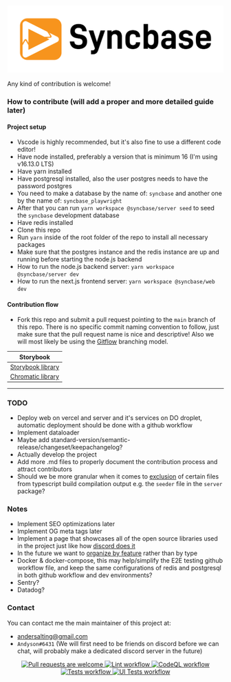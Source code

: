 <p align="center">
  <a href="http://syncbase.tv">
    <img alt="Brand logo" src="logo.svg">
  </a>
</p>

Any kind of contribution is welcome!

### How to contribute (will add a proper and more detailed guide later)

#### Project setup

- Vscode is highly recommended, but it's also fine to use a different code editor!
- Have node installed, preferably a version that is minimum 16 (I'm using v16.13.0 LTS)
- Have yarn installed
- Have postgresql installed, also the user postgres needs to have the password postgres
- You need to make a database by the name of: `syncbase` and another one by the name of: `syncbase_playwright`
- After that you can run `yarn workspace @syncbase/server seed` to seed the `syncbase` development database
- Have redis installed
- Clone this repo
- Run `yarn` inside of the root folder of the repo to install all necessary packages
- Make sure that the postgres instance and the redis instance are up and running before starting the node.js backend
- How to run the node.js backend server: `yarn workspace @syncbase/server dev`
- How to run the next.js frontend server: `yarn workspace @syncbase/web dev`

#### Contribution flow

- Fork this repo and submit a pull request pointing to the `main` branch of this repo. There is no specific commit naming convention to follow, just make sure that the pull request name is nice and descriptive! Also we will most likely be using the [Gitflow](https://www.atlassian.com/git/tutorials/comparing-workflows/gitflow-workflow) branching model.

| Storybook                                                                                         |
| ------------------------------------------------------------------------------------------------- |
| [Storybook library](https://main--619aa417876c17003a24f46a.chromatic.com)                         |
| [Chromatic library](https://www.chromatic.com/library?appId=619aa417876c17003a24f46a&branch=main) |

---

### TODO

- Deploy web on vercel and server and it's services on DO droplet, automatic deployment should be done with a github workflow
- Implement dataloader
- Maybe add standard-version/semantic-release/changeset/keepachangelog?
- Actually develop the project
- Add more .md files to properly document the contribution process and attract contributors
- Should we be more granular when it comes to [exclusion](https://bobbyhadz.com/blog/typescript-exclude-test-files-from-compilation) of certain files from typescript build compilation
  output e.g. the `seeder` file in the `server` package?

### Notes

- Implement SEO optimizations later
- Implement OG meta tags later
- Implement a page that showcases all of the open source libraries used in the project just like how [discord does it](https://discord.com/acknowledgements)
- In the future we want to [organize by feature](https://softwareengineering.stackexchange.com/questions/338597/folder-by-type-or-folder-by-feature) rather than by type
- Docker & docker-compose, this may help/simplify the E2E testing github workflow file, and keep the same configurations of redis and postgresql in both github workflow and dev environments?
- Sentry?
- Datadog?

### Contact

You can contact me the main maintainer of this project at:

- andersalting@gmail.com
- `Andyson#6431` (We will first need to be friends on discord before we can chat, will probably make a dedicated discord server in the future)

<p align="center">
  <a href="https://github.com/AndysonDK/syncbase/pulls">
    <img alt="Pull requests are welcome" src="https://img.shields.io/badge/PRs-welcome-brightgreen.svg">
  </a>
  <a href="https://github.com/AndysonDK/syncbase/actions/workflows/lint.yml">
    <img alt="Lint workflow" src="https://img.shields.io/github/workflow/status/AndysonDK/syncbase/Lint?label=Lint">
  </a>
  <a href="https://github.com/AndysonDK/syncbase/actions/workflows/codeql.yml">
    <img alt="CodeQL workflow" src="https://img.shields.io/github/workflow/status/AndysonDK/syncbase/CodeQL?label=CodeQL">
  </a>
  <a href="https://github.com/AndysonDK/syncbase/actions/workflows/tests.yml">
    <img alt="Tests workflow" src="https://img.shields.io/github/workflow/status/AndysonDK/syncbase/Tests?label=Tests">
  </a>
  <a href="https://github.com/AndysonDK/syncbase/actions/workflows/ui_tests.yml">
    <img alt="UI Tests workflow" src="https://img.shields.io/github/workflow/status/AndysonDK/syncbase/UI%20Tests?label=UI%20Tests">
  </a>
<p>
